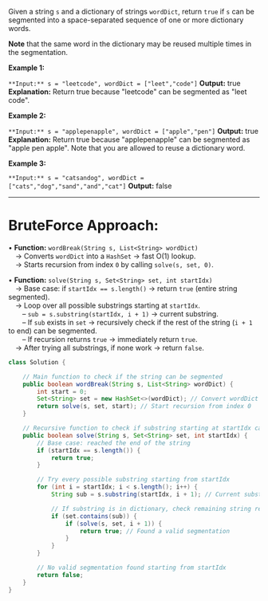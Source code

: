 Given a string `s` and a dictionary of strings `wordDict`, return `true` if `s` can be segmented into a space-separated sequence of one or more dictionary words.

**Note** that the same word in the dictionary may be reused multiple times in the segmentation.

**Example 1:**

`**Input:** s = "leetcode", wordDict = ["leet","code"]`
**Output:** true
**Explanation:** Return true because "leetcode" can be segmented as "leet code".

**Example 2:**

`**Input:** s = "applepenapple", wordDict = ["apple","pen"]`
**Output:** true
**Explanation:** Return true because "applepenapple" can be segmented as "apple pen apple".
Note that you are allowed to reuse a dictionary word.

**Example 3:**

`**Input:** s = "catsandog", wordDict = ["cats","dog","sand","and","cat"]`
**Output:** false


---

# BruteForce Approach:

• **Function:** `wordBreak(String s, List<String> wordDict)`  
 → Converts `wordDict` into a `HashSet` → fast O(1) lookup.  
 → Starts recursion from index `0` by calling `solve(s, set, 0)`.

• **Function:** `solve(String s, Set<String> set, int startIdx)`  
 → Base case: if `startIdx == s.length()` → return `true` (entire string segmented).  
 → Loop over all possible substrings starting at `startIdx`.  
  – `sub = s.substring(startIdx, i + 1)` → current substring.  
  – If `sub` exists in `set` → recursively check if the rest of the string (`i + 1` to end) can be segmented.  
  – If recursion returns `true` → immediately return `true`.  
 → After trying all substrings, if none work → return `false`.

```java
class Solution {

    // Main function to check if the string can be segmented
    public boolean wordBreak(String s, List<String> wordDict) {
        int start = 0; 
        Set<String> set = new HashSet<>(wordDict); // Convert wordDict to HashSet for faster lookup
        return solve(s, set, start); // Start recursion from index 0
    }

    // Recursive function to check if substring starting at startIdx can be segmented
    public boolean solve(String s, Set<String> set, int startIdx) {
        // Base case: reached the end of the string
        if (startIdx == s.length()) {
            return true;
        }

        // Try every possible substring starting from startIdx
        for (int i = startIdx; i < s.length(); i++) {
            String sub = s.substring(startIdx, i + 1); // Current substring

            // If substring is in dictionary, check remaining string recursively
            if (set.contains(sub)) {
                if (solve(s, set, i + 1)) {
                    return true; // Found a valid segmentation
                }
            }
        }

        // No valid segmentation found starting from startIdx
        return false;
    }
}


```